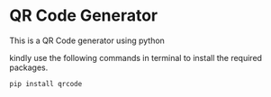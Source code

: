 # QR Code Generator
This is a QR Code generator using python

kindly use the following commands in terminal to install the required packages.
```
pip install qrcode
```
